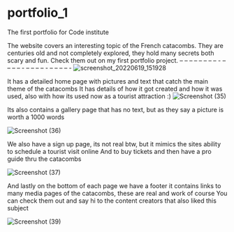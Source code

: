 # portfolio_1
The first portfolio for Code institute 

The website covers an interesting topic of the French catacombs.
They are centuries old and not completely explored, they hold many secrets both scary and fun.
Check them out on my first portfolio project.
 – – – –  – – – – - – – – – - – – – – - – – – – -
![screenshot_20220619_151928](https://user-images.githubusercontent.com/105302576/176996157-4289541d-a360-4b28-9177-b8dcca695ba6.png)

It has a detailed home page with pictures and text that catch the main theme of the catacombs 
It has details of how it got created and how it was used, also with how its used now as a tourist attraction :)
![Screenshot (35)](https://user-images.githubusercontent.com/105302576/176996275-5f21f331-ea31-4b2c-a3bc-fd86b0d75e37.jpg)

Its also contains a gallery page that has no text, but as they say a picture is worth a 1000 words 

![Screenshot (36)](https://user-images.githubusercontent.com/105302576/176996297-aa762aca-5996-4f1f-be3e-1e9827cd268b.jpg)

We also have a sign up page, its not real btw, but it mimics the sites ability to schedule a tourist visit online 
And to buy tickets and then have a pro guide thru the catacombs 

![Screenshot (37)](https://user-images.githubusercontent.com/105302576/176996349-a64cc520-53e3-4059-bb1b-e755fb73ef3e.jpg)

And lastly on the bottom of each page we have a footer
it contains links to many media pages of the catacombs, these are real and work of course
You can check them out and say hi to the content creators that also liked this subject 

![Screenshot (39)](https://user-images.githubusercontent.com/105302576/176996395-540f7bb4-2fb4-463d-92c0-127810137608.jpg)
